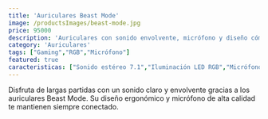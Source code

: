 ```yaml
---
title: 'Auriculares Beast Mode'
image: /productsImages/beast-mode.jpg
price: 95000
description: 'Auriculares con sonido envolvente, micrófono y diseño cómodo para largas sesiones de juego.'
category: 'Auriculares'
tags: ["Gaming","RGB","Micrófono"]
featured: true
caracteristicas: ["Sonido estéreo 7.1","Iluminación LED RGB","Micrófono flexible con cancelación de ruido","Compatibilidad con PC y consolas"]
---
```


Disfruta de largas partidas con un sonido claro y envolvente gracias a los auriculares Beast Mode. Su diseño ergonómico y micrófono de alta calidad te mantienen siempre conectado.